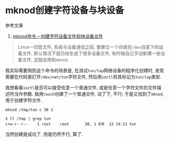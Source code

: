 # mknod创建字符设备与块设备

参考文章

1. [mknod命令 – 创建字符设备文件和块设备文件](https://www.linuxcool.com/mknod)

> Linux一切皆文件, 系统与设备通信之前, 要建立一个存放在`/dev`目录下的设备文件, 默认情况下就已经生成了很多设备文件, 有时候自己手动新建一些设备文件, 这就会用到`mknod`.

我实际需要用到这个命令的场景是, 在测试`tun/tap`网络设备的程序化创建时, 发现需要在代码里打开`/dev/net/tun`字符文件, 然后用`ioctl`将其标记为`tun/tap`类型.

我想看看`ioctl`是否可以接受任意一个普通文件, 或是任意一个字符文件的文件描述符当作参数. 我用`touch`创建了一个普通文件, 试了下, 不行; 于是又找到了`mknod`, 用于创建字符文件.

```
mknod /tmp/tun c 30 1
```

```console
$ ll /tmp | grep tun
crw-r--r--    1 root    root       30, 1 6月  12 14:13 tun
```

当然创建是成功了, 但是仍然不行, 算了.
